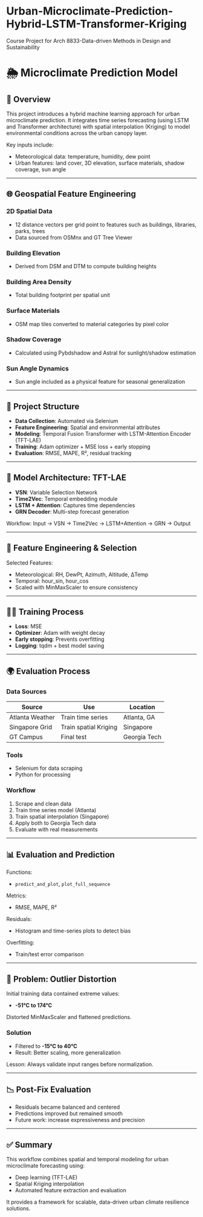 # Urban-Microclimate-Prediction-Hybrid-LSTM-Transformer-Kriging
Course Project for Arch 8833-Data-driven Methods in Design and Sustainability



# 🌦️ Microclimate Prediction Model

## 🧭 Overview

This project introduces a hybrid machine learning approach for urban microclimate prediction. It integrates time series forecasting (using LSTM and Transformer architecture) with spatial interpolation (Kriging) to model environmental conditions across the urban canopy layer.

Key inputs include:
- Meteorological data: temperature, humidity, dew point
- Urban features: land cover, 3D elevation, surface materials, shadow coverage, sun angle

---

## 🌐 Geospatial Feature Engineering

### 2D Spatial Data
- 12 distance vectors per grid point to features such as buildings, libraries, parks, trees
- Data sourced from OSMnx and GT Tree Viewer

### Building Elevation
- Derived from DSM and DTM to compute building heights

### Building Area Density
- Total building footprint per spatial unit

### Surface Materials
- OSM map tiles converted to material categories by pixel color

### Shadow Coverage
- Calculated using Pybdshadow and Astral for sunlight/shadow estimation

### Sun Angle Dynamics
- Sun angle included as a physical feature for seasonal generalization

---

## 📁 Project Structure
- **Data Collection**: Automated via Selenium
- **Feature Engineering**: Spatial and environmental attributes
- **Modeling**: Temporal Fusion Transformer with LSTM-Attention Encoder (TFT-LAE)
- **Training**: Adam optimizer + MSE loss + early stopping
- **Evaluation**: RMSE, MAPE, R², residual tracking

---

## 🧠 Model Architecture: TFT-LAE

- **VSN**: Variable Selection Network
- **Time2Vec**: Temporal embedding module
- **LSTM + Attention**: Captures time dependencies
- **GRN Decoder**: Multi-step forecast generation

Workflow: Input → VSN → Time2Vec → LSTM+Attention → GRN → Output

---

## 🧮 Feature Engineering & Selection

Selected Features:
- Meteorological: RH, DewPt, Azimuth, Altitude, ΔTemp
- Temporal: hour_sin, hour_cos
- Scaled with MinMaxScaler to ensure consistency

---

## 🏋️‍♂️ Training Process
- **Loss**: MSE
- **Optimizer**: Adam with weight decay
- **Early stopping**: Prevents overfitting
- **Logging**: tqdm + best model saving

---

## 🌍 Evaluation Process

### Data Sources
| Source | Use | Location |
|--------|-----|----------|
| Atlanta Weather | Train time series | Atlanta, GA |
| Singapore Grid | Train spatial Kriging | Singapore |
| GT Campus | Final test | Georgia Tech |

### Tools
- Selenium for data scraping
- Python for processing

### Workflow
1. Scrape and clean data
2. Train time series model (Atlanta)
3. Train spatial interpolation (Singapore)
4. Apply both to Georgia Tech data
5. Evaluate with real measurements

---

## 📊 Evaluation and Prediction

Functions:
- `predict_and_plot`, `plot_full_sequence`

Metrics:
- RMSE, MAPE, R²

Residuals:
- Histogram and time-series plots to detect bias

Overfitting:
- Train/test error comparison

---

## 🐞 Problem: Outlier Distortion

Initial training data contained extreme values:
- **-51°C to 174°C**

Distorted MinMaxScaler and flattened predictions.

### Solution
- Filtered to **-15°C to 40°C**
- Result: Better scaling, more generalization

Lesson: Always validate input ranges before normalization.

---

## 📉 Post-Fix Evaluation
- Residuals became balanced and centered
- Predictions improved but remained smooth
- Future work: increase expressiveness and precision

---

## ✅ Summary

This workflow combines spatial and temporal modeling for urban microclimate forecasting using:
- Deep learning (TFT-LAE)
- Spatial Kriging interpolation
- Automated feature extraction and evaluation

It provides a framework for scalable, data-driven urban climate resilience solutions.



